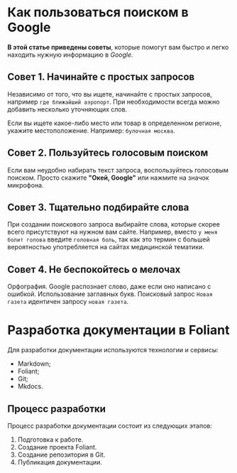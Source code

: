 # Как пользоваться поиском в Google
**В этой статье приведены советы**, которые помогут вам быстро и легко находить нужную информацию в *Google*.

## Совет 1. Начинайте с простых запросов
Независимо от того, что вы ищете, начинайте с простых запросов, например `где ближайший аэропорт`. При необходимости всегда можно добавить несколько уточняющих слов.

Если вы ищете какое-либо место или товар в определенном регионе, укажите местоположение. Например: `булочная москва`. 

## Совет 2. Пользуйтесь голосовым поиском
Если вам неудобно набирать текст запроса, воспользуйтесь голосовым поиском. Просто скажите **"Окей, Google"** или нажмите на значок микрофона.

## Совет 3. Тщательно подбирайте слова
При создании поискового запроса выбирайте слова, которые скорее всего присутствуют на нужном вам сайте. Например, вместо `у меня болит голова` введите `головная боль`, так как это термин с большей вероятностью употребляется на сайтах медицинской тематики.

## Совет 4. Не беспокойтесь о мелочах
Орфография. Google распознает слово, даже если оно написано с ошибкой. 
Использование заглавных букв. Поисковый запрос `Новая газета` идентичен запросу `новая газета`.

# Разработка документации в Foliant

Для разработки документации используются технологии и сервисы:
* Markdown;
* Foliant;
* Git;
* Mkdocs.

## Процесс разработки

Процесс разработки документации состоит из следующих этапов:
1. Подготовка к работе.
1. Создание проекта Foliant.
1. Создание репозитория в Git.
1. Публикация документации.